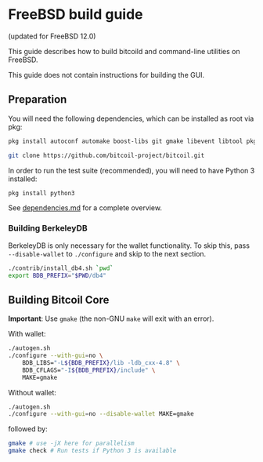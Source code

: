 FreeBSD build guide
======================
(updated for FreeBSD 12.0)

This guide describes how to build bitcoild and command-line utilities on FreeBSD.

This guide does not contain instructions for building the GUI.

## Preparation

You will need the following dependencies, which can be installed as root via pkg:

```bash
pkg install autoconf automake boost-libs git gmake libevent libtool pkgconf

git clone https://github.com/bitcoil-project/bitcoil.git
```

In order to run the test suite (recommended), you will need to have Python 3 installed:

```bash
pkg install python3
```

See [dependencies.md](dependencies.md) for a complete overview.

### Building BerkeleyDB

BerkeleyDB is only necessary for the wallet functionality. To skip this, pass
`--disable-wallet` to `./configure` and skip to the next section.

```bash
./contrib/install_db4.sh `pwd`
export BDB_PREFIX="$PWD/db4"
```

## Building Bitcoil Core

**Important**: Use `gmake` (the non-GNU `make` will exit with an error).

With wallet:
```bash
./autogen.sh
./configure --with-gui=no \
    BDB_LIBS="-L${BDB_PREFIX}/lib -ldb_cxx-4.8" \
    BDB_CFLAGS="-I${BDB_PREFIX}/include" \
    MAKE=gmake
```

Without wallet:
```bash
./autogen.sh
./configure --with-gui=no --disable-wallet MAKE=gmake
```

followed by:

```bash
gmake # use -jX here for parallelism
gmake check # Run tests if Python 3 is available
```
